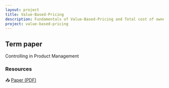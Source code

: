 ```yaml
---
layout: project
title: Value-Based-Pricing
description: Fundamentals of Value-Based-Pricing and Total cost of ownership analysis.
project: value-based-pricing
---
```

## Term paper

Controlling in Product Management

### Resources

📥 [Paper (PDF)](/downloads/value-based-pricing/value-based-pricing-paper.pdf)
